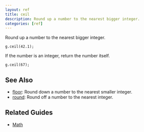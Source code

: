 ```yaml
---
layout: ref
title: ceil
description: Round up a number to the nearest bigger integer.
categories: [ref]
---
```

Round up a number to the nearest bigger integer.

    g.ceil(42.1);

If the number is an integer, return the number itself.

    g.ceil(67);

## See Also
- [floor](floor.html): Round down a number to the nearest smaller integer.
- [round](round.html): Round off a number to the nearest integer.

## Related Guides
- [Math](../guide/math.html)
